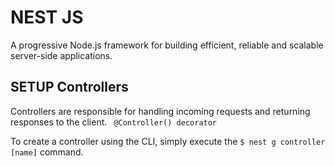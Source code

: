 # NEST JS
A progressive Node.js framework for building efficient, reliable and scalable server-side applications.

**SETUP**
**Controllers**
--- 

  Controllers are responsible for handling incoming requests and returning responses to the client.
``` @Controller() decorator```

To create a controller using the CLI, simply execute the ``` $ nest g controller [name] ``` command.
